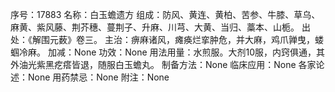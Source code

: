 序号：17883
名称：白玉蟾遗方
组成：防风、黄连、黄柏、苦参、牛膝、草乌、麻黄、紫风藤、荆芥穗、蔓荆子、升麻、川芎、大黄、当归、藁本、山栀。
出处：《解围元薮》卷三。
主治：痹麻诸风，瘫痪烂挛肿危，并大麻，鸡爪亸曳，蝼蝈冷麻。
加减：None
功效：None
用法用量：水煎服。大剂10服，内窍俱通，其外油光紫黑疙瘩皆退，随服白玉蟾丸。
制备方法：None
临床应用：None
各家论述：None
用药禁忌：None
附注：None
